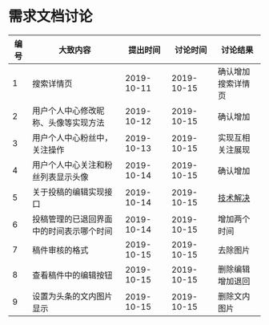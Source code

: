 # 需求文档讨论

| 编号 | 大致内容                                 | 提出时间   | 讨论时间   | 讨论结果                                                                                |
| ---- | ---------------------------------------- | ---------- | ---------- | --------------------------------------------------------------------------------------- |
| 1    | 搜索详情页                               | 2019-10-11 | 2019-10-15 | 确认增加搜索详情页                                                                      |
| 2    | 用户个人中心修改昵称、头像等实现方法     | 2019-10-12 | 2019-10-15 | 确认增加                                                                                |
| 3    | 用户个人中心粉丝中，关注操作             | 2019-10-13 | 2019-10-15 | 实现互相关注展现                                                                        |
| 4    | 用户个人中心关注和粉丝列表显示头像       | 2019-10-14 | 2019-10-15 | 确认增加                                                                                |
| 5    | 关于投稿的编辑实现接口                   | 2019-10-14 | 2019-10-15 | [技术解决](https://github.com/hinesboy/mavonEditor/blob/master/doc/cn/upload-images.md) |
| 6    | 投稿管理的已退回界面中的时间表示哪个时间 | 2019-10-14 | 2019-10-15 | 增加两个时间                                                                            |
| 7    | 稿件审核的格式                           | 2019-10-15 | 2019-10-15 | 去除图片                                                                                |
| 8    | 查看稿件中的编辑按钮                     | 2019-10-15 | 2019-10-15 | 删除编辑增加退回                                                                        |
| 9    | 设置为头条的文内图片显示                 | 2019-10-15 | 2019-10-15 | 删除文内图片                                                                            |
